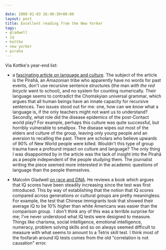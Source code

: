 ```yaml
---

date: 2008-01-03 16:40:30+00:00
layout: post
title: Excellent reading from the New Yorker
tags:
- gladwell
- iq
- kottke
- new yorker
- piraha
---
```


Via Kottke's year-end list:



	
  * a [fascinating article on language and culture](http://www.newyorker.com/reporting/2007/04/16/070416fa_fact_colapinto?currentPage=all). The subject of the article is the Pirahã, an Amazonian tribe who apparently have no words for past events, don't use recursive sentence structures (the man _with the red bicycle_ went to school), and no system for counting numerically. Their language seems to contradict the Chomskyian universal grammar, which argues that all human beings have an innate capacity for recursive sentences. Two issues stood out for me: one, how can we _know_ what a language is, if the only teachers might not want us to understand?  Secondly, what role did the disease epidemics of the post-Contact world play? For example, perhaps this culture was quite successful, but horribly vulnerable to smallpox. The disease wipes out most of the elders and culture of the group, leaving only young people and an aversion to recalling the past. There are scholars who believe upwards of 90% of New World people were killed. Wouldn't this type of group trauma have a profound impact on culture and language? The only thing I was disappointed by in the article was the lack of insight into the Pirahã as a people independent of the people studying them. The journalist writing the piece seemed more interested in the academic questions of language than the people themselves.

	
  * Malcolm Gladwell [on race and DNA](http://www.newyorker.com/arts/critics/books/2007/12/17/071217crbo_books_gladwell). He reviews a book which argues that IQ scores have been steadily increasing since the test was first introduced. This by way of establishing that the notion that IQ scores compared across generations or cultural groups are pretty meaningless. For example, the test that Chinese immigrants took that showed their average IQ to be 10% higher than white Americans was easier than the comparison group.  I don't think any of this was a terrible surprise for me; I've never understood what IQ tests were designed to measure. Things like charisma, social intelligence, emotional intelligence, numeracy, problem solving skills and so on always seemed difficult to measure with what seems to amount to a Tetris skill test. I think most of the foofarah around IQ tests comes from the old "correlation is not causation" error.


